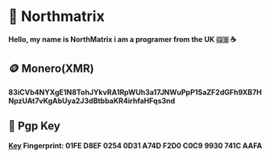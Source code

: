 # 🗻 Northmatrix
**Hello, my name is NorthMatrix i am a programer from the UK 🇬🇧 ☕️**
## 🪙 Monero(XMR)
**83iCVb4NYXgE1N8TohJYkvRA1RpWUh3a17JNWuPpP1SaZF2dGFh9XB7HNpzUAt7vKgAbUya2J3dBtbbaKR4irhfaHFqs3nd**
## 🔐 Pgp Key
**[Key](https://raw.githubusercontent.com/northmatrix/NorthMatrix/refs/heads/main/gpg-key.asc) Fingerprint: 01FE D8EF 0254 0D31 A74D  F2D0 C0C9 9930 741C AAFA**
